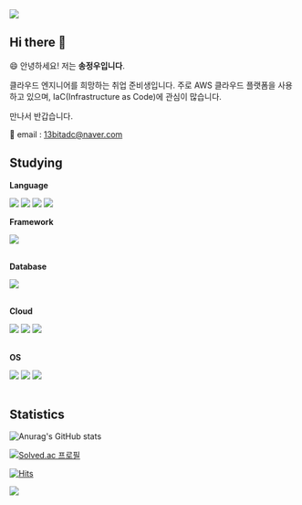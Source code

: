 <img src="https://capsule-render.vercel.app/api?type=waving&color=61DBF0&height=150&section=header" />

## Hi there 👋

😄 안녕하세요! 저는 <b>송정우입니다</b>.

클라우드 엔지니어를 희망하는 취업 준비생입니다. 주로 AWS 클라우드 플랫폼을 사용하고 있으며, IaC(Infrastructure as Code)에 관심이 많습니다.

만나서 반갑습니다.

📧 email : 13bitadc@naver.com

## Studying

**Language**

<div>
  <img src="https://img.shields.io/badge/C-00599C?style=for-the-badge&logo=C&logoColor=white" /> 
  <img src="https://img.shields.io/badge/C%2B%2B-00599C?style=for-the-badge&logo=c%2B%2B&logoColor=white" /> 
  <img src="https://img.shields.io/badge/Java-ED8B00?style=for-the-badge&logo=openjdk&logoColor=white" /> 
  <img src="https://img.shields.io/badge/Python-3776AB?style=for-the-badge&logo=python&logoColor=white" />
</div>

**Framework**

<div>
  <img src="https://img.shields.io/badge/Spring-6DB33F?style=for-the-badge&logo=spring&logoColor=white" />
</div>
<br>

**Database**

<div>
  <img src="https://img.shields.io/badge/MySQL-005C84?style=for-the-badge&logo=mysql&logoColor=white" />
</div>
<br>

**Cloud**

<div>
  <img src="https://img.shields.io/badge/Amazon_AWS-FF9900?style=for-the-badge&logo=Amazon&logoColor=white" /> 
  <img src="https://img.shields.io/badge/terraform-%235835CC.svg?style=for-the-badge&logo=terraform&logoColor=white" /> 
  <img src="https://img.shields.io/badge/docker-%230db7ed.svg?style=for-the-badge&logo=docker&logoColor=white" />
</div>
<br>

**OS**

<div>
  <img src ="https://img.shields.io/badge/Windows-0078D6?style=for-the-badge&logo=windows&logoColor=white" /> 
  <img src="https://img.shields.io/badge/mac%20os-000000?style=for-the-badge&logo=apple&logoColor=white" /> 
  <img src="https://img.shields.io/badge/Linux-FCC624?style=for-the-badge&logo=linux&logoColor=black" />
</div>
<br>

## Statistics

![Anurag's GitHub stats](https://github-readme-stats.vercel.app/api?username=13byte&show_icons=true&theme=tokyonight) 

[![Solved.ac 프로필](http://mazassumnida.wtf/api/v2/generate_badge?boj=13bitadc)](https://solved.ac/13bitadc)

[![Hits](https://hits.seeyoufarm.com/api/count/incr/badge.svg?url=https%3A%2F%2Fgithub.com%2F13byte&count_bg=%2379C83D&title_bg=%23555555&icon=&icon_color=%23E7E7E7&title=hits&edge_flat=false)](https://hits.seeyoufarm.com)

<img src="https://capsule-render.vercel.app/api?type=waving&color=61DBF0&height=150&section=footer" />

